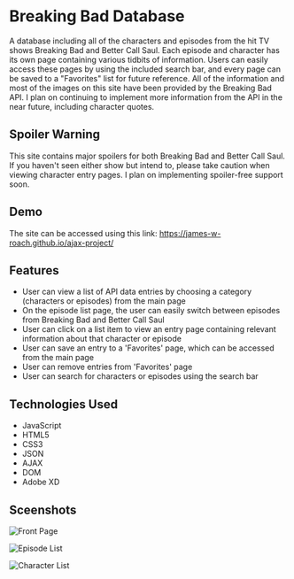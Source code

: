 # Breaking Bad Database

A database including all of the characters and episodes from the hit TV shows Breaking Bad and Better Call Saul. Each episode and character has its own page containing various tidbits of information. Users can easily access these pages by using the included search bar, and every page can be saved to a "Favorites" list for future reference. All of the information and most of the images on this site have been provided by the Breaking Bad API. I plan on continuing to implement more information from the API in the near future, including character quotes.

## Spoiler Warning

This site contains major spoilers for both Breaking Bad and Better Call Saul. If you haven't seen either show but intend to, please take caution when viewing character entry pages. I plan on implementing spoiler-free support soon.

## Demo

The site can be accessed using this link: https://james-w-roach.github.io/ajax-project/

## Features
- User can view a list of API data entries by choosing a category (characters or episodes) from the main page
- On the episode list page, the user can easily switch between episodes from Breaking Bad and Better Call Saul
- User can click on a list item to view an entry page containing relevant information about that character or episode
- User can save an entry to a 'Favorites' page, which can be accessed from the main page
- User can remove entries from 'Favorites' page
- User can search for characters or episodes using the search bar

## Technologies Used

- JavaScript
- HTML5
- CSS3
- JSON
- AJAX
- DOM
- Adobe XD

## Sceenshots

![Front Page](https://user-images.githubusercontent.com/76799878/112213085-f7b68f00-8bda-11eb-8a29-4aa4c07738b9.png)

![Episode List](https://user-images.githubusercontent.com/76799878/112213102-fbe2ac80-8bda-11eb-81c9-43bc62c9c20a.png)

![Character List](https://user-images.githubusercontent.com/76799878/112213117-fe450680-8bda-11eb-9665-41b683d5ad9a.png)

